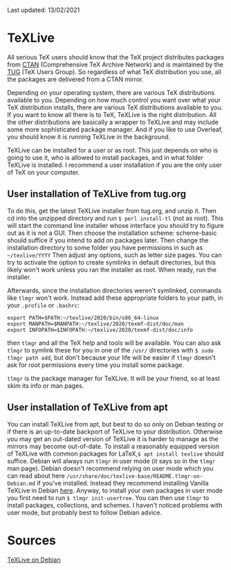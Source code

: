 Last updated: 13/02/2021

# TeXLive

All serious TeX users should know that the TeX project distributes packages
from [CTAN](ctan.org) (Comprehensive TeX Archive Network) and is maintained
by the [TUG](tug.org) (TeX Users Group).
So regardless of what TeX distribution you use, all the packages are
delivered from a CTAN mirror.

Depending on your operating system, there are various TeX distributions
available to you.
Depending on how much control you want over what your TeX distribution
installs, there are various TeX distributions available to you.
If you want to know all there is to TeX, TeXLive is the right distribution.
All the other distributions are basically a wrapper to TeXLive and may
include some more sophisticated package manager.
And if you like to use Overleaf, you should know it is running TeXLive
in the background.

TeXLive can be installed for a user or as root.
This just depends on who is going to use it, who is allowed to 
install packages, and in what folder TeXLive is installed.
I recommend a user installation if you are the only user of TeX on your
computer.

## User installation of TeXLive from tug.org

To do this, get the latest TeXLive installer from tug.org, and unzip it.
Then cd into the unzipped directory and run `$ perl install-tl`
(not as root).
This will start the command line installer whose interface you should try
to figure out as it is not a GUI.
Then choose the installation scheme: scheme-basic should suffice if you 
intend to add on packages later.
Then change the installation directory to some folder you have permissions in
such as `~/texlive/YYYY`
Then adjust any options, such as letter size pages.
You can try to activate the option to create symlinks in default directories,
but this likely won't work unless you ran the installer as root.
When ready, run the installer.

Afterwards, since the installation directories weren't symlinked, commands
like `tlmgr` won't work.
Instead add these appropriate folders to your path, in your `.profile` 
or `.bashrc`:

```
export PATH=$PATH:~/texlive/2020/bin/x86_64-linux
export MANPATH=$MANPATH:~/texlive/2020/texmf-dist/doc/man
export INFOPATH=$INFOPATH:~/texlive/2020/texmf-dist/doc/info
```

then `tlmgr` and all the TeX help and tools will be available.
You can also ask `tlmgr` to symlink these for you in one of the `/usr/`
directories with `$ sudo tlmgr path add`, but don't because your life
will be easier if `tlmgr` doesn't ask for root permissions every time
you install some package.

`tlmgr` is the package manager for TeXLive.
It will be your friend, so at least skim its info or man pages.

## User installation of TeXLive from apt

You can install TeXLive from apt, but best to do so only on Debian testing
or if there is an up-to-date backport of TeXLive to your distribution.
Otherwise you may get an out-dated version of TeXLive it is harder to 
manage as the mirrors may become out-of-date.
To install a reasonably equipped version of TeXLive with common packages
for LaTeX,`$ apt install texlive` should suffice.
Debian will always run `tlmgr` in user mode (it says so in the `tlmgr` man
page).
Debian doesn't recommend relying on user mode which you can read about here
`/usr/share/doc/texlive-base/README.tlmgr-on-Debian.md` if you've installed.
Instead they recommend installing Vanilla TeXLive in Debian [here](https://tug.org/texlive/debian.html).
Anyway, to install your own packages in user mode you first need to run 
`$ tlmgr init-usertree`.
You can then use `tlmgr` to install packages, collections, and schemes.
I haven't noticed problems with user mode, but probably best to follow Debian advice.

# Sources

[TeXLive on Debian](https://tug.org/texlive/debian.html)
